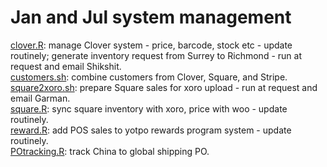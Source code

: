 # Jan and Jul system management   
[clover.R](./clover.R): manage Clover system - price, barcode, stock etc - update routinely; generate inventory request from Surrey to Richmond - run at request and email Shikshit.    
[customers.sh](./customers.sh): combine customers from Clover, Square, and Stripe.    
[square2xoro.sh](./square2xoro.sh): prepare Square sales for xoro upload - run at request and email Garman.   
[square.R](./square.R): sync square inventory with xoro, price with woo - update routinely.    
[reward.R](./reward.R): add POS sales to yotpo rewards program system - update routinely.    
[POtracking.R](./POtracking.R): track China to global shipping PO.   
